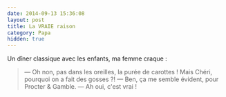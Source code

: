 ```yaml
---
date: 2014-09-13 15:36:08
layout: post
title: La VRAIE raison
category: Papa
hidden: true
---
```


Un dîner classique avec les enfants, ma femme craque :

> —  Oh non, pas dans les oreilles, la purée de carottes ! Mais Chéri, pourquoi on a fait des gosses ?!
> —  Ben, ça me semble évident, pour Procter & Gamble.
> —  Ah oui, c'est vrai !

